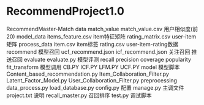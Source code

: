 # RecommendProject1.0
RecommendMaster-Match
data
    match_value
        match_value.csv 用户相似度(前20)
    model_data
        items_feature.csv item特征矩阵
        rating_matrix.csv user-item矩阵
    process_data
        item.csv item标签
        rating.csv user-item-rating数据
    recommend
        模型召回
            ucf_recommend.json
            icf_recommend.json
        关注召回
        推送召回
evaluate
    evaluate.py 模型评测
        recall
        precision
        coverage
        popularity
fit_transform 模型调用
    CB.PY
    ICF.PY
    LFM.PY
    UCF.PY
model 模型脚本
    Content_based_recommendation.py
    Item_Collaboration_Filter.py
    Latent_Factor_Model.py
    User_Collaboration_Filter.py
preprocessing
    data_process.py
    load_database.py
config.py 配置
manage.py 主调文件
project.txt 说明
recall_master.py 召回排序
test.py 调试脚本
